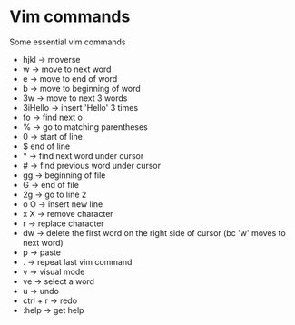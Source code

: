 # Vim commands

Some essential vim commands

* hjkl -> moverse
* w -> move to next word
* e -> move to end of word
* b -> move to beginning of word
* 3w -> move to next 3 words
* 3iHello -> insert 'Hello' 3 times
* fo -> find next o
* % -> go to matching parentheses
* 0 -> start of line
* $ end of line
* \* -> find next word under cursor
* \# -> find previous word under cursor
* gg -> beginning of file
* G -> end of file
* 2g -> go to line 2
* o O -> insert new line
* x X -> remove character
* r -> replace character
* dw -> delete the first word on the right side of cursor (bc 'w' moves to next word)
* p -> paste
* . -> repeat last vim command
* v -> visual mode
* ve -> select a word
* u -> undo
* ctrl + r -> redo
* :help -> get help
